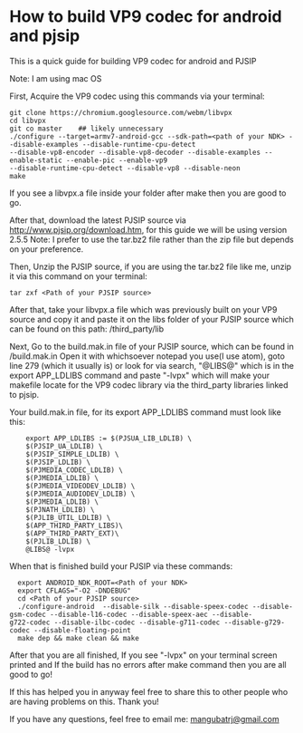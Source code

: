 # How to build VP9 codec for android and pjsip

This is a quick guide for building VP9 codec for android and PJSIP

Note: I am using mac OS 


First, Acquire the VP9 codec using this commands via your terminal:

    git clone https://chromium.googlesource.com/webm/libvpx
    cd libvpx
    git co master    ## likely unnecessary
    ./configure --target=armv7-android-gcc --sdk-path=<path of your NDK> --disable-examples --disable-runtime-cpu-detect
    --disable-vp8-encoder --disable-vp8-decoder --disable-examples --enable-static --enable-pic --enable-vp9 
    --disable-runtime-cpu-detect --disable-vp8 --disable-neon
    make
If you see a libvpx.a file inside your folder after make then you are good to go. 

After that, download the latest PJSIP source via http://www.pjsip.org/download.htm, for this guide we will be using version 2.5.5 
Note: I prefer to use the tar.bz2 file rather than the zip file but depends on your preference.

Then, Unzip the PJSIP source, if you are using the tar.bz2 file like me, unzip it via this command on your terminal:
    
    tar zxf <Path of your PJSIP source>
    
After that, take your libvpx.a file which was previously built on your VP9 source and copy it and paste it on the <third party> libs folder of your PJSIP source which can be found on this path: <Path of your PJSIP source>/third_party/lib

Next, Go to the build.mak.in file of your PJSIP source, which can be found in <Path of your PJSIP source>/build.mak.in 
Open it with whichsoever notepad you use(I use atom), goto line 279 (which it usually is) or look for via search, "@LIBS@" which is in the export APP_LDLIBS command and paste "-lvpx" which will make your makefile locate for the VP9 codec library via the third_party libraries 
linked to pjsip. 

Your build.mak.in file, for its export APP_LDLIBS command must look like this: 

        export APP_LDLIBS := $(PJSUA_LIB_LDLIB) \
        $(PJSIP_UA_LDLIB) \
        $(PJSIP_SIMPLE_LDLIB) \
        $(PJSIP_LDLIB) \
        $(PJMEDIA_CODEC_LDLIB) \
        $(PJMEDIA_LDLIB) \
        $(PJMEDIA_VIDEODEV_LDLIB) \
        $(PJMEDIA_AUDIODEV_LDLIB) \
        $(PJMEDIA_LDLIB) \
        $(PJNATH_LDLIB) \
        $(PJLIB_UTIL_LDLIB) \
        $(APP_THIRD_PARTY_LIBS)\
        $(APP_THIRD_PARTY_EXT)\
        $(PJLIB_LDLIB) \
        @LIBS@ -lvpx 

When that is finished build your PJSIP via these commands:

      export ANDROID_NDK_ROOT=<Path of your NDK>
      export CFLAGS="-O2 -DNDEBUG"
      cd <Path of your PJSIP source>
      ./configure-android  --disable-silk --disable-speex-codec --disable-gsm-codec --disable-l16-codec --disable-speex-aec --disable-          g722-codec --disable-ilbc-codec --disable-g711-codec --disable-g729-codec --disable-floating-point 
      make dep && make clean && make
      
After that you are all finished, If you see "-lvpx" on your terminal screen printed and If the build has no errors after make command 
then you are all good to go! 


If this has helped you in anyway feel free to share this to other people who are having problems on this. Thank you!

If you have any questions, feel free to email me: mangubatrj@gmail.com

